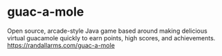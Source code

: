 # guac-a-mole
Open source, arcade-style Java game based around making delicious virtual guacamole quickly to earn points, high scores, and achievements. https://randallarms.com/guac-a-mole
